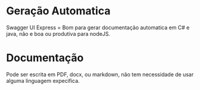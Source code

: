 # Geração Automatica
Swagger UI Express = Bom para gerar documentação automatica em C# e java, não e boa ou produtiva para nodeJS.

# Documentação
Pode ser escrita em PDF, docx, ou markdown, não tem necessidade de usar alguma linguagem expecifica.
